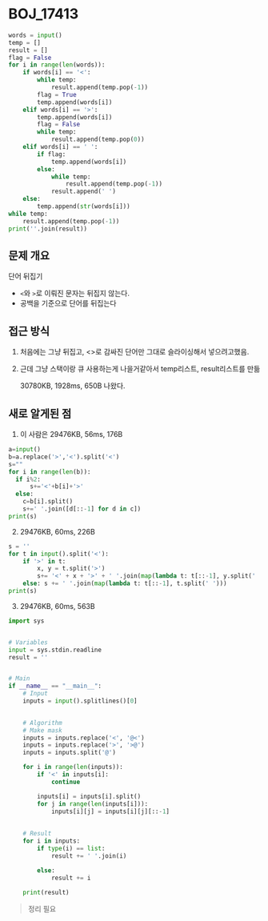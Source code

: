 # BOJ_17413

```python
words = input()
temp = []
result = []
flag = False
for i in range(len(words)):
    if words[i] == '<':
        while temp:
            result.append(temp.pop(-1))
        flag = True
        temp.append(words[i])
    elif words[i] == '>':
        temp.append(words[i])
        flag = False
        while temp:
            result.append(temp.pop(0))
    elif words[i] == ' ':
        if flag:
            temp.append(words[i])
        else:
            while temp:
                result.append(temp.pop(-1))
            result.append(' ')
    else:
        temp.append(str(words[i]))
while temp:
    result.append(temp.pop(-1))
print(''.join(result))
```

## 문제 개요

단어 뒤집기

- `<`와 `>`로 이뤄진 문자는 뒤집지 않는다.
- 공백을 기준으로 단어를 뒤집는다



## 접근 방식

1. 처음에는 그냥 뒤집고, <>로 감싸진 단어만 그대로 슬라이싱해서 넣으려고했음.

2. 근데 그냥 스택이랑 큐 사용하는게 나을거같아서 temp리스트, result리스트를 만듦

   30780KB, 1928ms, 650B 나왔다.



## 새로 알게된 점

1. 이 사람은 29476KB, 56ms, 176B

```python
a=input()
b=a.replace('>','<').split('<')
s=""
for i in range(len(b)):
  if i%2:
      s+='<'+b[i]+'>'
  else:
    c=b[i].split()
    s+=' '.join([d[::-1] for d in c])
print(s)
```

2. 29476KB, 60ms, 226B

```python
s = ''
for t in input().split('<'):
    if '>' in t:
        x, y = t.split('>')
        s+= '<' + x + '>' + ' '.join(map(lambda t: t[::-1], y.split(' ')))
    else: s += ' '.join(map(lambda t: t[::-1], t.split(' ')))
print(s)
```

3. 29476KB, 60ms, 563B

```python
import sys


# Variables
input = sys.stdin.readline
result = ''


# Main
if __name__ == "__main__":
	# Input
	inputs = input().splitlines()[0]

	
	# Algorithm
	# Make mask
	inputs = inputs.replace('<', '@<')
	inputs = inputs.replace('>', '>@')
	inputs = inputs.split('@')

	for i in range(len(inputs)):
		if '<' in inputs[i]:
			continue

		inputs[i] = inputs[i].split()
		for j in range(len(inputs[i])):
			inputs[i][j] = inputs[i][j][::-1]
	
	
	# Result
	for i in inputs:
		if type(i) == list:
			result += ' '.join(i)

		else:
			result += i
			
	print(result)
```

> 정리 필요